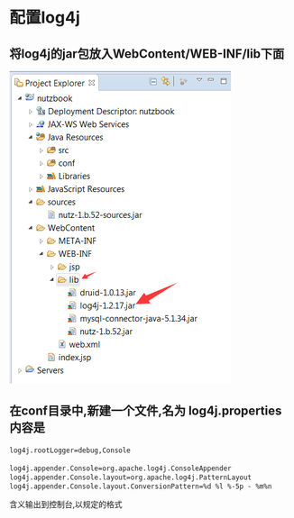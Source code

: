 # 配置log4j

## 将log4j的jar包放入WebContent/WEB-INF/lib下面

![放置log4j的jar包](images/configure_log4j_1.png)

## 在conf目录中,新建一个文件,名为 log4j.properties 内容是

```
log4j.rootLogger=debug,Console

log4j.appender.Console=org.apache.log4j.ConsoleAppender
log4j.appender.Console.layout=org.apache.log4j.PatternLayout
log4j.appender.Console.layout.ConversionPattern=%d %l %-5p - %m%n

```

含义输出到控制台,以规定的格式